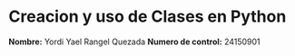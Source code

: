 # Creacion y uso de Clases en Python
**Nombre:** Yordi Yael Rangel Quezada
**Numero de control:** 24150901
